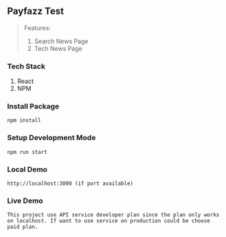 ## Payfazz Test

> Features:
>
> 1. Search News Page
> 2. Tech News Page

### Tech Stack

1. React
1. NPM

### Install Package

```
npm install
```

### Setup Development Mode

```
npm run start
```

### Local Demo

```
http://localhost:3000 (if port available)
```

### Live Demo
```
This project use API service developer plan since the plan only works on localhost. If want to use service on production could be choose paid plan. 
```
